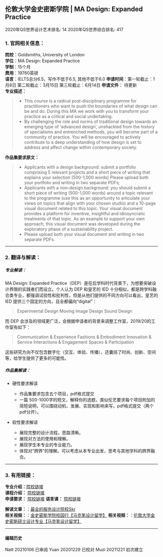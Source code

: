 ## 伦敦大学金史密斯学院 | MA Design: Expanded Practice

2020年QS世界设计艺术排名: 14
2020年QS世界综合排名: 417

### 1. 官网相关信息：

**院校**：Goldsmiths, University of London  
**学位**：MA Design: Expanded Practice  
**学制**：15个月  
**费用**：19760英镑  
**语言**：IELTS总分6.5，写作不低于6.5, 其他不低于6.0
**申请时间**：第一轮截止：1月8日
第二轮截止：3月15日
第三轮截止：6月14日
**申请文件**： 待更新  
**专业描述：**
> - This course is a radical post-disciplinary programme for practitioners who want to push the boundaries of what design can be and do. During this MA we work with you to transform your practice as a critical and social undertaking.
> - By challenging the role and norms of traditional design towards an emerging type of ‘advanced design’, unshackled from the history of specialisms and entrenched methods, you will become part of a community of practice. You will be encouraged to actively contribute to a deep understanding of how design is set to address and affect change within contemporary society.


**作品集要求原文：**   

> - Applicants with a design background: submit a portfolio comprising 5 relevant projects and a short piece of writing that explains your selection (500-1,000 words) Please upload both your portfolio and writing in two separate PDFs;
> - Applicants with a non-design background: you should submit a short piece of writing (500-1,000 words) around a topic relevant to the programme (use this as an opportunity to articulate your views on topics that align with your chosen studio) and a 10-page visual document related to this topic. Your visual document provides a platform for inventive, insightful and idiosyncratic treatments of that topic. As an example to support your own approach, this visual document was developed during the exploratory phase of a sustainability project.
> - Please upload both your visual document and writing in two separate PDFs.


---


### 2. 翻译与解读：

##### 专业解读：
MA Design: Expanded Practice（DEP）是在后学科时代背景下，为想要突破设计界限的实践者们而设立。个人认为 DEP 和皇艺的 IED 十分相似，都是跨学科融合类专业，都强调试验性和批判性，但是从他们提供的不同方向可以看出，皇艺的 IED 提供三个固定的方向，且全都偏向“digital”：
>Experimental Design
Moving Image Design
Sound Design

而 DEP 会涉及的领域更广泛，会根据申请者的背景来调整工作室，2019/20的工作室有如下：
>Communication & Experience
Fashions & Embodiment
Innovation & Service
Interactions & Engagement
Spaces & Participation

这些研究方向不仅包含数字化（交互、体验、传播），还囊括了时尚、创新、空间等，给学生提供了更多的可能性。


##### 作品集解读：
- 硬性要求解读
  - 作品集要求包含五个项目，pdf格式提交
  - 一篇 500-1000字的短文，解释你的选题，类似伦艺要求每个项目附加的简短说明，可以围绕动机、发展、实现和影响来写，pdf格式提交（两个pdf分开）。

- 软性要求解读
  - 展现完整的设计流程，思路清晰。
  - 展现对方法的使用和理解。
  - 展现学生本专业的专业能力。
  - 体现对“跨界”的理解。可以考虑从本专业出发，思考与其他学科的跨界融合。


---


### 3. 有用链接：

**专业介绍：**[院校链接](https://www.gold.ac.uk/pg/ma-design-expanded-practice/)  
**课程介绍：** [院校链接](https://www.gold.ac.uk/pg/ma-design-expanded-practice/)  
**申请要求：** [院校链接](https://www.gold.ac.uk/pg/ma-design-expanded-practice/)
**语言课：** [院校链接](https://www.gold.ac.uk/preparation/apply/)

**解读文章：**：[最全的服务设计院校Skr](http://www.makebi.net/29140.html)  
**相关视频：**：[金史密斯学院校园行【马克笔设计留学】](https://www.bilibili.com/video/av32456496)
**相关视频：**：[伦敦大学金史密斯硕士设计专业【马克笔设计留学】](https://www.bilibili.com/video/av28103943)




---


#### 编辑历史  
Natt 20210106 已审阅
Yuan 20201229 已校对
Muzi 20211221 初次建立
